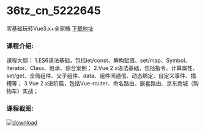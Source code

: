 # 36tz_cn_5222645
零基础玩转Vue3.x+全家桶
[下载地址](http://www.36tz.cn/article/5222645 "下载地址")
### 课程介绍:
课程大纲：
1.ES6语法基础，包括let/const、解构赋值、set/map、Symbol、Iterator、Class、继承、综合案例；
2.Vue 2.x语法基础，包括指令、计算属性、set/get、全局组件、父子组件、data、组件间通信、动态绑定、自定义事件、插槽等；
3.Vue 2.x进阶篇，包括Vue-router、命名路由、嵌套路由、京东商城（购物车）实战；

### 课程截图:
[![download](http://36tz.cn/muke_img/2022_02_2-1.png "下载地址")](http://www.36tz.cn "下载地址")
